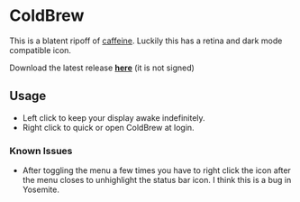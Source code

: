 # ColdBrew

This is a blatent ripoff of [caffeine][caffeine]. Luckily this has a retina and
dark mode compatible icon.

[caffeine]: http://lightheadsw.com/caffeine/

Download the latest release
[**here**](https://github.com/Keithbsmiley/ColdBrew/releases) (it is not
signed)

## Usage

- Left click to keep your display awake indefinitely.
- Right click to quick or open ColdBrew at login.

### Known Issues

- After toggling the menu a few times you have to right click the icon
after the menu closes to unhighlight the status bar icon. I think this
is a bug in Yosemite.

